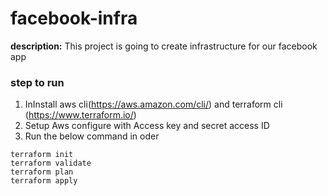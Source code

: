 # facebook-infra

**description:** This project is going to create infrastructure for our facebook app

### step to run
1. InInstall aws cli(https://aws.amazon.com/cli/) and terraform cli (https://www.terraform.io/)
2. Setup Aws configure with Access key and secret access ID
3. Run the below command in oder

```
terraform init
terraform validate
terraform plan
terraform apply

```